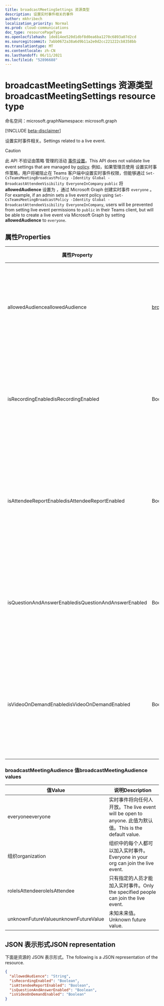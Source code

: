 ```yaml
---
title: broadcastMeetingSettings 资源类型
description: 设置实时事件相关的事件
author: mkhribech
localization_priority: Normal
ms.prod: cloud-communications
doc_type: resourcePageType
ms.openlocfilehash: 1de814ee520d1dbf8d0ea6ba1270c6893a07d2cd
ms.sourcegitcommit: 7abb0672a38a6d9b11a2e0d2cc221222cb8358bb
ms.translationtype: MT
ms.contentlocale: zh-CN
ms.lasthandoff: 06/11/2021
ms.locfileid: "52896688"
---
```

# <a name="broadcastmeetingsettings-resource-type"></a><span data-ttu-id="dec63-103">broadcastMeetingSettings 资源类型</span><span class="sxs-lookup"><span data-stu-id="dec63-103">broadcastMeetingSettings resource type</span></span>

<span data-ttu-id="dec63-104">命名空间：microsoft.graph</span><span class="sxs-lookup"><span data-stu-id="dec63-104">Namespace: microsoft.graph</span></span>

[!INCLUDE [beta-disclaimer](../../includes/beta-disclaimer.md)]

<span data-ttu-id="dec63-105">设置实时事件相关。</span><span class="sxs-lookup"><span data-stu-id="dec63-105">Settings related to a live event.</span></span>

> [!CAUTION]
> <span data-ttu-id="dec63-106">此 API 不验证由策略 管理的活动 [事件设置](/microsoftteams/teams-live-events/set-teams-live-events-policies-using-powershell)。</span><span class="sxs-lookup"><span data-stu-id="dec63-106">This API does not validate live event settings that are managed by [policy](/microsoftteams/teams-live-events/set-teams-live-events-policies-using-powershell).</span></span>
> <span data-ttu-id="dec63-107">例如，如果管理员使用 设置实时事件策略，用户将被阻止在 Teams 客户端中设置实时事件权限，但能够通过 `Set-CsTeamsMeetingBroadcastPolicy -Identity Global -BroadcastAttendeeVisibility EveryoneInCompany` `public` 将 **allowedAudience** 设置为 ，通过 Microsoft Graph 创建实时事件 `everyone` 。</span><span class="sxs-lookup"><span data-stu-id="dec63-107">For example, if an admin sets a live event policy using `Set-CsTeamsMeetingBroadcastPolicy -Identity Global -BroadcastAttendeeVisibility EveryoneInCompany`, users will be prevented from setting live event permissions to `public` in their Teams client, but will be able to create a live event via Microsoft Graph by setting **allowedAudience** to `everyone`.</span></span>

## <a name="properties"></a><span data-ttu-id="dec63-108">属性</span><span class="sxs-lookup"><span data-stu-id="dec63-108">Properties</span></span>

| <span data-ttu-id="dec63-109">属性</span><span class="sxs-lookup"><span data-stu-id="dec63-109">Property</span></span>                   | <span data-ttu-id="dec63-110">类型</span><span class="sxs-lookup"><span data-stu-id="dec63-110">Type</span></span>                     | <span data-ttu-id="dec63-111">说明</span><span class="sxs-lookup"><span data-stu-id="dec63-111">Description</span></span>                                                                     |
| -------------------------- | ------------------------ | ------------------------------------------------------------------------------- |
| <span data-ttu-id="dec63-112">allowedAudience</span><span class="sxs-lookup"><span data-stu-id="dec63-112">allowedAudience</span></span>            | [<span data-ttu-id="dec63-113">broadcastMeetingAudience</span><span class="sxs-lookup"><span data-stu-id="dec63-113">broadcastMeetingAudience</span></span>](#broadcastmeetingaudience-values) | <span data-ttu-id="dec63-114">定义可加入实时事件的人。</span><span class="sxs-lookup"><span data-stu-id="dec63-114">Defines who can join the live event.</span></span> <span data-ttu-id="dec63-115">下表列出了可能的值。</span><span class="sxs-lookup"><span data-stu-id="dec63-115">Possible values are listed in the following table.</span></span> |
| <span data-ttu-id="dec63-116">isRecordingEnabled</span><span class="sxs-lookup"><span data-stu-id="dec63-116">isRecordingEnabled</span></span>         | <span data-ttu-id="dec63-117">Boolean</span><span class="sxs-lookup"><span data-stu-id="dec63-117">Boolean</span></span>                  | <span data-ttu-id="dec63-118">指示是否为此实时事件启用录制。</span><span class="sxs-lookup"><span data-stu-id="dec63-118">Indicates whether recording is enabled for this live event.</span></span> <span data-ttu-id="dec63-119">默认值为 `false`。</span><span class="sxs-lookup"><span data-stu-id="dec63-119">Default value is `false`.</span></span>          |
| <span data-ttu-id="dec63-120">isAttendeeReportEnabled</span><span class="sxs-lookup"><span data-stu-id="dec63-120">isAttendeeReportEnabled</span></span>    | <span data-ttu-id="dec63-121">Boolean</span><span class="sxs-lookup"><span data-stu-id="dec63-121">Boolean</span></span>                  | <span data-ttu-id="dec63-122">指示是否为此实时事件启用与会者报告。</span><span class="sxs-lookup"><span data-stu-id="dec63-122">Indicates whether attendee report is enabled for this live event.</span></span> <span data-ttu-id="dec63-123">默认值为 `false`。</span><span class="sxs-lookup"><span data-stu-id="dec63-123">Default value is `false`.</span></span>    |
| <span data-ttu-id="dec63-124">isQuestionAndAnswerEnabled</span><span class="sxs-lookup"><span data-stu-id="dec63-124">isQuestionAndAnswerEnabled</span></span> | <span data-ttu-id="dec63-125">Boolean</span><span class="sxs-lookup"><span data-stu-id="dec63-125">Boolean</span></span>                  | <span data-ttu-id="dec63-126">指示是否为此&事件启用了问答。</span><span class="sxs-lookup"><span data-stu-id="dec63-126">Indicates whether Q&A is enabled for this live event.</span></span> <span data-ttu-id="dec63-127">默认值为 `false`。</span><span class="sxs-lookup"><span data-stu-id="dec63-127">Default value is `false`.</span></span>                |
| <span data-ttu-id="dec63-128">isVideoOnDemandEnabled</span><span class="sxs-lookup"><span data-stu-id="dec63-128">isVideoOnDemandEnabled</span></span>     | <span data-ttu-id="dec63-129">Boolean</span><span class="sxs-lookup"><span data-stu-id="dec63-129">Boolean</span></span>                  | <span data-ttu-id="dec63-130">指示是否为此实时事件启用视频按需。</span><span class="sxs-lookup"><span data-stu-id="dec63-130">Indicates whether video on demand is enabled for this live event.</span></span> <span data-ttu-id="dec63-131">默认值为 `false`。</span><span class="sxs-lookup"><span data-stu-id="dec63-131">Default value is `false`.</span></span>    |

### <a name="broadcastmeetingaudience-values"></a><span data-ttu-id="dec63-132">broadcastMeetingAudience 值</span><span class="sxs-lookup"><span data-stu-id="dec63-132">broadcastMeetingAudience values</span></span>

| <span data-ttu-id="dec63-133">值</span><span class="sxs-lookup"><span data-stu-id="dec63-133">Value</span></span>              | <span data-ttu-id="dec63-134">说明</span><span class="sxs-lookup"><span data-stu-id="dec63-134">Description</span></span>                                                       |
| ------------------ | ----------------------------------------------------------------- |
| <span data-ttu-id="dec63-135">everyone</span><span class="sxs-lookup"><span data-stu-id="dec63-135">everyone</span></span>           | <span data-ttu-id="dec63-136">实时事件将向任何人开放。</span><span class="sxs-lookup"><span data-stu-id="dec63-136">The live event will be open to anyone.</span></span> <span data-ttu-id="dec63-137">此值为默认值。</span><span class="sxs-lookup"><span data-stu-id="dec63-137">This is the default value.</span></span> |
| <span data-ttu-id="dec63-138">组织</span><span class="sxs-lookup"><span data-stu-id="dec63-138">organization</span></span>       | <span data-ttu-id="dec63-139">组织中的每个人都可以加入实时事件。</span><span class="sxs-lookup"><span data-stu-id="dec63-139">Everyone in your org can join the live event.</span></span>                     |
| <span data-ttu-id="dec63-140">roleIsAttendee</span><span class="sxs-lookup"><span data-stu-id="dec63-140">roleIsAttendee</span></span>     | <span data-ttu-id="dec63-141">只有指定的人员才能加入实时事件。</span><span class="sxs-lookup"><span data-stu-id="dec63-141">Only the specified people can join the live event.</span></span>                |
| <span data-ttu-id="dec63-142">unknownFutureValue</span><span class="sxs-lookup"><span data-stu-id="dec63-142">unknownFutureValue</span></span> | <span data-ttu-id="dec63-143">未知未来值。</span><span class="sxs-lookup"><span data-stu-id="dec63-143">Unknown future value.</span></span>                                             |

## <a name="json-representation"></a><span data-ttu-id="dec63-144">JSON 表示形式</span><span class="sxs-lookup"><span data-stu-id="dec63-144">JSON representation</span></span>

<span data-ttu-id="dec63-145">下面是资源的 JSON 表示形式。</span><span class="sxs-lookup"><span data-stu-id="dec63-145">The following is a JSON representation of the resource.</span></span>

<!-- {
  "blockType": "resource",
  "optionalProperties": [],
  "@odata.type": "microsoft.graph.broadcastMeetingSettings"
}-->
```json
{
  "allowedAudience": "String",
  "isRecordingEnabled": "Boolean",
  "isAttendeeReportEnabled": "Boolean",
  "isQuestionAndAnswerEnabled": "Boolean",
  "isVideoOnDemandEnabled": "Boolean"
}
```

<!-- uuid: 8fcb5dbc-d5aa-4681-8e31-b001d5168d79
2015-10-25 14:57:30 UTC -->
<!--
{
  "type": "#page.annotation",
  "description": "broadcastSettings resource",
  "keywords": "",
  "section": "documentation",
  "tocPath": "",
  "suppressions": []
}
-->

